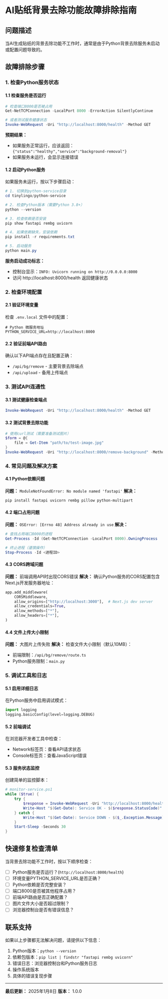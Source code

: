 # AI贴纸背景去除功能故障排除指南

## 问题描述
当AI生成贴纸的背景去除功能不工作时，通常是由于Python背景去除服务未启动或配置问题导致的。

## 故障排除步骤

### 1. 检查Python服务状态

#### 1.1 检查服务是否运行
```powershell
# 检查端口8000是否被占用
Get-NetTCPConnection -LocalPort 8000 -ErrorAction SilentlyContinue

# 或者测试服务健康状态
Invoke-WebRequest -Uri "http://localhost:8000/health" -Method GET
```

**预期结果：**
- 如果服务正常运行，应该返回：`{"status":"healthy","service":"background-removal"}`
- 如果服务未运行，会显示连接错误

#### 1.2 启动Python服务
如果服务未运行，按以下步骤启动：

```powershell
# 1. 切换到python-service目录
cd tinylingo/python-service

# 2. 检查Python版本（需要Python 3.8+）
python --version

# 3. 检查依赖是否安装
pip show fastapi rembg uvicorn

# 4. 如果依赖缺失，安装依赖
pip install -r requirements.txt

# 5. 启动服务
python main.py
```

**服务启动成功标志：**
- 控制台显示：`INFO: Uvicorn running on http://0.0.0.0:8000`
- 访问 http://localhost:8000/health 返回健康状态

### 2. 检查环境配置

#### 2.1 验证环境变量
检查 `.env.local` 文件中的配置：

```env
# Python 微服务地址
PYTHON_SERVICE_URL=http://localhost:8000
```

#### 2.2 验证前端API路由
确认以下API端点存在且配置正确：
- `/api/bg/remove` - 主要背景去除端点
- `/api/upload` - 备用上传端点

### 3. 测试API连通性

#### 3.1 测试健康检查端点
```powershell
Invoke-WebRequest -Uri "http://localhost:8000/health" -Method GET
```

#### 3.2 测试背景去除功能
```powershell
# 使用curl测试（需要准备测试图片）
$form = @{
    file = Get-Item "path/to/test-image.jpg"
}
Invoke-WebRequest -Uri "http://localhost:8000/remove-background" -Method POST -Form $form
```

### 4. 常见问题及解决方案

#### 4.1 Python依赖问题
**问题：** `ModuleNotFoundError: No module named 'fastapi'`
**解决：**
```powershell
pip install fastapi uvicorn rembg pillow python-multipart
```

#### 4.2 端口占用问题
**问题：** `OSError: [Errno 48] Address already in use`
**解决：**
```powershell
# 查找占用端口8000的进程
Get-Process -Id (Get-NetTCPConnection -LocalPort 8000).OwningProcess

# 终止进程（谨慎操作）
Stop-Process -Id <进程ID>
```

#### 4.3 CORS跨域问题
**问题：** 前端调用API时出现CORS错误
**解决：** 确认Python服务的CORS配置包含Next.js开发服务器地址：
```python
app.add_middleware(
    CORSMiddleware,
    allow_origins=["http://localhost:3000"],  # Next.js dev server
    allow_credentials=True,
    allow_methods=["*"],
    allow_headers=["*"],
)
```

#### 4.4 文件上传大小限制
**问题：** 大图片上传失败
**解决：** 检查文件大小限制（默认10MB）：
- 前端限制：`/api/bg/remove/route.ts`
- Python服务限制：`main.py`

### 5. 调试工具和日志

#### 5.1 启用详细日志
在Python服务中启用调试模式：
```python
import logging
logging.basicConfig(level=logging.DEBUG)
```

#### 5.2 前端调试
在浏览器开发者工具中检查：
- Network标签页：查看API请求状态
- Console标签页：查看JavaScript错误

#### 5.3 服务状态监控
创建简单的监控脚本：
```powershell
# monitor-service.ps1
while ($true) {
    try {
        $response = Invoke-WebRequest -Uri "http://localhost:8000/health" -Method GET -TimeoutSec 5
        Write-Host "$(Get-Date): Service OK - $($response.StatusCode)"
    } catch {
        Write-Host "$(Get-Date): Service DOWN - $($_.Exception.Message)"
    }
    Start-Sleep -Seconds 30
}
```

## 快速修复检查清单

当背景去除功能不工作时，按以下顺序检查：

- [ ] Python服务是否运行？(`http://localhost:8000/health`)
- [ ] 环境变量PYTHON_SERVICE_URL是否正确？
- [ ] Python依赖是否完整安装？
- [ ] 端口8000是否被其他程序占用？
- [ ] 前端API路由是否正确配置？
- [ ] 图片文件大小是否超过限制？
- [ ] 浏览器控制台是否有错误信息？

## 联系支持

如果以上步骤都无法解决问题，请提供以下信息：
1. Python版本：`python --version`
2. 依赖包版本：`pip list | findstr "fastapi rembg uvicorn"`
3. 错误日志：浏览器控制台和Python服务日志
4. 操作系统版本
5. 具体的错误复现步骤

---

**最后更新：** 2025年1月8日
**版本：** 1.0.0